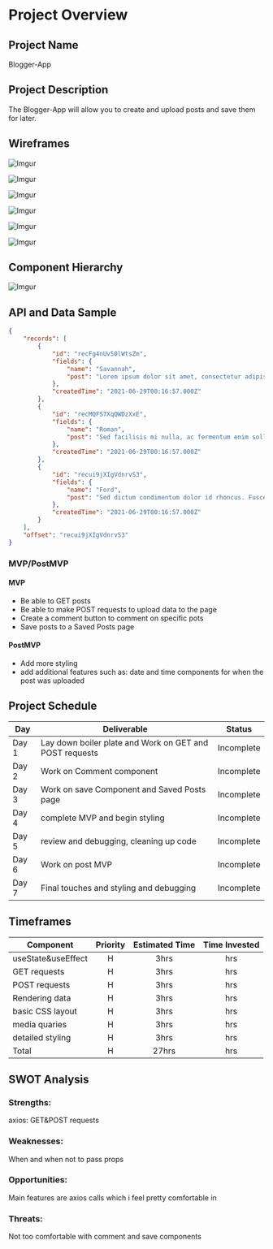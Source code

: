 <!-- CODENAME: BANANA -->

# Project Overview

## Project Name

Blogger-App

## Project Description

The Blogger-App will allow you to create and upload posts and save them for later.

## Wireframes

![Imgur](https://i.imgur.com/6Yoe5zl.png)

![Imgur](https://i.imgur.com/pWmpNXK.png)

![Imgur](https://i.imgur.com/iQEgZWu.png)

![Imgur](https://i.imgur.com/wixmgrV.png)

![Imgur](https://i.imgur.com/VbQ7HKg.png)

![Imgur](https://i.imgur.com/zOD4Qlp.png)


## Component Hierarchy
![Imgur](https://i.imgur.com/GK6BOfW.png)

## API and Data Sample



```json
{
    "records": [
        {
            "id": "recFg4nUv50lWtsZm",
            "fields": {
                "name": "Savannah",
                "post": "Lorem ipsum dolor sit amet, consectetur adipiscing elit. Quisque at commodo nunc. Nam ligula ipsum, hendrerit eget consectetur vitae, fermentum ac mag..."
            },
            "createdTime": "2021-06-29T00:16:57.000Z"
        },
        {
            "id": "recMQFS7XqQWDzXxE",
            "fields": {
                "name": "Roman",
                "post": "Sed facilisis mi nulla, ac fermentum enim sollicitudin sed. In cursus nec dolor eu facilisis. Fusce congue ex risus, ut egestas leo pellentesque at. D..."
            },
            "createdTime": "2021-06-29T00:16:57.000Z"
        },
        {
            "id": "recui9jXIgVdnrvS3",
            "fields": {
                "name": "Ford",
                "post": "Sed dictum condimentum dolor id rhoncus. Fusce sit amet placerat diam, maximus porta massa. Sed fringilla lacus sem, vel mattis orci scelerisque eget...."
            },
            "createdTime": "2021-06-29T00:16:57.000Z"
        }
    ],
    "offset": "recui9jXIgVdnrvS3"
}

```

### MVP/PostMVP
  

#### MVP 

- Be able to GET posts 
- Be able to make POST requests to upload data to the page  
- Create a comment button to comment on specific pots
- Save posts to a Saved Posts page

#### PostMVP  


- Add more styling
- add additional features such as: date and time components for when the post was uploaded

## Project Schedule


|  Day | Deliverable | Status
|---|---| ---|
|Day 1 | Lay down boiler plate and Work on GET and POST requests| Incomplete
|Day 2 | Work on Comment component| Incomplete
|Day 3 | Work on save Component and Saved Posts page | Incomplete
|Day 4 | complete MVP and begin styling | Incomplete
|Day 5 | review and debugging, cleaning up code | Incomplete
|Day 6 | Work on post MVP | Incomplete
|Day 7 | Final touches and styling and debugging | Incomplete

## Timeframes


| Component | Priority | Estimated Time | Time Invested |
| --- | :---: |  :---: | :---: |
| useState&useEffect | H |  3hrs | hrs |
| GET requests | H | 3hrs| hrs |
| POST requests| H | 3hrs| hrs |
| Rendering data | H | 3hrs | hrs |
| basic CSS layout | H | 3hrs | hrs |
| media quaries | H | 3hrs | hrs |
| detailed styling | H | 3hrs | hrs |
| Total | H | 27hrs| hrs |

## SWOT Analysis

### Strengths:
axios: GET&POST requests

### Weaknesses:
When and when not to pass props

### Opportunities:
Main features are axios calls which i feel pretty comfortable in 

### Threats:
Not too comfortable with comment and save components 